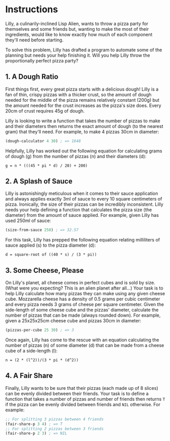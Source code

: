 # Instructions

Lilly, a culinarily-inclined Lisp Alien, wants to throw a pizza party for themselves and some friends but, wanting to make the most of their ingredients, would like to know exactly how much of each component they'll need before starting.

To solve this problem, Lilly has drafted a program to automate some of the planning but needs your help finishing it.
Will you help Lilly throw the proportionally perfect pizza party?

## 1. A Dough Ratio

First things first, every great pizza starts with a delicious dough!
Lilly is a fan of thin, crispy pizzas with a thicker crust, so the amount of dough needed for the middle of the pizza remains relatively constant (200g) but the amount needed for the crust increases as the pizza's size does.
Every 20cm of crust requires 45g of dough.

Lilly is looking to write a function that takes the number of pizzas to make and their diameters then returns the exact amount of dough (to the nearest gram) that they'll need.
For example, to make 4 pizzas 30cm in diameter:

```lisp
(dough-calculator 4 30) ; => 1648
```

Helpfully, Lilly has worked out the following equation for calculating grams of dough (g) from the number of pizzas (n) and their diameters (d): 

`g = n * (((45 * pi * d) / 20) + 200)`

## 2. A Splash of Sauce

Lilly is astonishingly meticulous when it comes to their sauce application and always applies exactly 3ml of sauce to every 10 square centimeters of pizza.
Ironically, the size of their pizzas can be incredibly inconsistent.
Lilly needs your help defining a function that calculates the pizza size (the diameter) from the amount of sauce applied.
For example, given Lilly has used 250ml of sauce:

```lisp
(size-from-sauce 250) ; => 32.57
```

For this task, Lilly has prepped the following equation relating milliliters of sauce applied (s) to the pizza diameter (d): 

`d = square-root of ((40 * s) / (3 * pi))`

## 3. Some Cheese, Please

On Lilly's planet, all cheese comes in perfect cubes and is sold by size.
(What were you expecting? This is an alien planet after all...)
Your task is to help Lilly calculate how many pizzas they can make using any given cheese cube.
Mozzarella cheese has a density of 0.5 grams per cubic centimeter and every pizza needs 3 grams of cheese per square centimeter.
Given the side-length of some cheese cube and the pizzas' diameter, calculate the number of pizzas that can be made (always rounded down).
For example, given a 25x25x25cm cheese cube and pizzas 30cm in diameter:

```lisp
(pizzas-per-cube 25 30) ; => 3
```

Once again, Lilly has come to the rescue with an equation calculating the number of pizzas (n) of some diameter (d) that can be made from a cheese cube of a side-length (l):

`n = (2 * (l^2))/(3 * pi * (d^2))`

## 4. A Fair Share

Finally, Lilly wants to be sure that their pizzas (each made up of 8 slices) can be evenly divided between their friends.
Your task is to define a function that takes a number of pizzas and number of friends then returns `T` if the pizza can be evenly divided between friends and `NIL` otherwise.
For example:

```lisp
;; For splitting 3 pizzas between 4 friends
(fair-share-p 3 4) ; => T
;; For splitting 2 pizzas between 3 friends
(fair-share-p 2 3) ; => NIL
```

